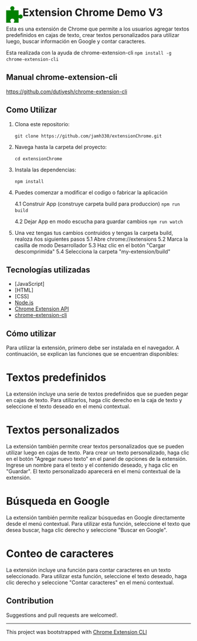 # <img src="public/icons/icon_48.png" width="45" align="left"> Extension Chrome Demo V3

Esta es una extensión de Chrome que permite a los usuarios agregar textos predefinidos en cajas de texto, crear textos personalizados para utilizar luego, buscar información en Google y contar caracteres.

Esta realizada con la ayuda de chrome-extension-cli
`npm install -g chrome-extension-cli` 

## Manual chrome-extension-cli

https://github.com/dutiyesh/chrome-extension-cli

## Como Utilizar

1. Clona este repositorio:

    `git clone https://github.com/jamh330/extensionChrome.git`

2. Navega hasta la carpeta del proyecto:

    `cd extensionChrome`

3. Instala las dependencias:

    `npm install`

4. Puedes comenzar a modificar el codigo o fabricar la aplicación

    4.1 Construir App (construye carpeta build para produccion)
    `npm run build`

    4.2 Dejar App en modo escucha para guardar cambios
    `npm run watch`

5. Una vez tengas tus cambios contruidos y tengas la carpeta build, realoza ños siguientes pasos
    5.1 Abre chrome://extensions
    5.2 Marca la casilla de modo Desarrollador
    5.3 Haz clic en el botón "Cargar descomprimida"
    5.4 Selecciona la carpeta "my-extension/build"

## Tecnologías utilizadas

- [JavaScript]
- [HTML]
- [CSS]
- [Node.js](https://nodejs.org/)
- [Chrome Extension API](https://developer.chrome.com/docs/extensions/reference/)
- [chrome-extension-cli](https://www.npmjs.com/package/chrome-extension-cli)


## Cómo utilizar
Para utilizar la extensión, primero debe ser instalada en el navegador. A continuación, se explican las funciones que se encuentran disponibles:

# Textos predefinidos
La extensión incluye una serie de textos predefinidos que se pueden pegar en cajas de texto. Para utilizarlos, haga clic derecho en la caja de texto y seleccione el texto deseado en el menú contextual.

# Textos personalizados
La extensión también permite crear textos personalizados que se pueden utilizar luego en cajas de texto. Para crear un texto personalizado, haga clic en el botón "Agregar nuevo texto" en el panel de opciones de la extensión. Ingrese un nombre para el texto y el contenido deseado, y haga clic en "Guardar". El texto personalizado aparecerá en el menú contextual de la extensión.

# Búsqueda en Google
La extensión también permite realizar búsquedas en Google directamente desde el menú contextual. Para utilizar esta función, seleccione el texto que desea buscar, haga clic derecho y seleccione "Buscar en Google".

# Conteo de caracteres
La extensión incluye una función para contar caracteres en un texto seleccionado. Para utilizar esta función, seleccione el texto deseado, haga clic derecho y seleccione "Contar caracteres" en el menú contextual.



## Contribution

Suggestions and pull requests are welcomed!.

---

This project was bootstrapped with [Chrome Extension CLI](https://github.com/dutiyesh/chrome-extension-cli)

